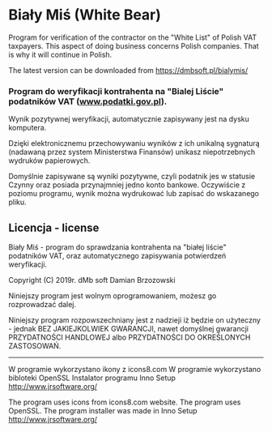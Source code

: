 # Biały Miś (White Bear)
Program for verification of the contractor on the "White List" of Polish VAT taxpayers.
This aspect of doing business concerns Polish companies. That is why it will continue in Polish.

The latest version can be downloaded from https://dmbsoft.pl/bialymis/

### Program do weryfikacji kontrahenta na "Bialej Liście" podatników VAT (www.podatki.gov.pl).

Wynik pozytywnej weryfikacji, automatycznie zapisywany jest na dysku komputera.

Dzięki elektronicznemu przechowywaniu wyników z ich unikalną sygnaturą (nadawaną przez system Ministerstwa Finansów)
unikasz niepotrzebnych wydruków papierowych.

Domyślnie zapisywane są wyniki pozytywne, czyli podatnik jes w statusie Czynny oraz posiada
 przynajmniej jedno konto bankowe. Oczywiście z poziomu programu, wynik można wydrukować lub zapisać  do wskazanego pliku.



## Licencja - license

Biały Miś - program do sprawdzania kontrahenta na "białej liście" podatników VAT,
oraz automatycznego zapisywania potwierdzeń weryfikacji.

Copyright (C) 2019r. dMb soft Damian Brzozowski

Niniejszy program jest wolnym oprogramowaniem, możesz go rozprowadzać dalej.

Niniejszy program rozpowszechniany jest z nadzieji iż będzie on
użyteczny - jednak BEZ JAKIEJKOLWIEK GWARANCJI,
nawet domyślnej gwarancji PRZYDATNOŚCI HANDLOWEJ albo PRZYDATNOŚCI DO OKREŚLONYCH
ZASTOSOWAŃ.

-----------------------------------------------------------------
W programie wykorzystano ikony z icons8.com
W programie wykorzystano bibloteki OpenSSL
Instalator programu Inno Setup http://www.jrsoftware.org/

The program uses icons from icons8.com website.
The program uses OpenSSL.
The program installer was made in Inno Setup http://www.jrsoftware.org/

